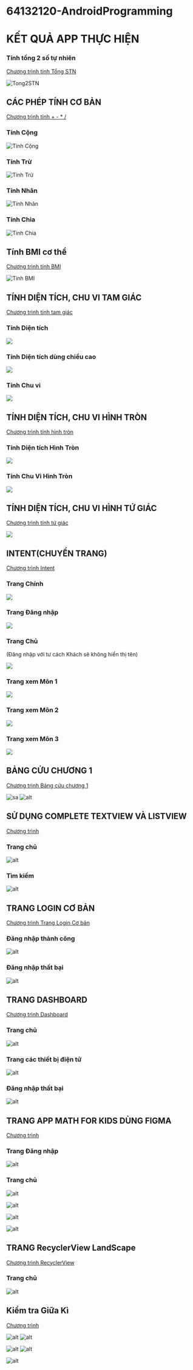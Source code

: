 # 64132120-AndroidProgramming

#        KẾT QUẢ APP THỰC HIỆN



### Tính tổng 2 số tự nhiên


[Chương trình tính Tổng STN](Ex3_SimpleSumApp)

![Tong2STN](Anh_App/Tong2sotunhien.png)

##    CÁC PHÉP TÍNH CƠ BẢN

[Chương trình tính + - * /](Ex4_AddSubMulDiv_Onclick)

### Tính Cộng

![Tính Cộng](Anh_App/TinhTong.png)

### Tính Trừ

![Tính Trừ](Anh_App/TinhTru.png)

### Tính Nhân

![Tính Nhân](Anh_App/TinhNhan.png)

### Tính Chia

![Tính Chia](Anh_App/TinhChia.png)
<br>

##    Tính BMI cơ thể

[Chương trình tính BMI](TinhBMI)

![Tính BMI](Anh_App/TinhBMI.png)

##    TÍNH DIỆN TÍCH, CHU VI TAM GIÁC

[Chương trình tính tam giác](ChuViDienTich_HinhTamGiac)

### Tính Diện tích

![](Anh_App/DTTamGiac.png)

### Tính Diện tích dùng chiều cao

![](Anh_App/DTTamGiacCoH.png)

### Tính Chu vi

![](Anh_App/ChuViTamGiac.png)

##    TÍNH DIỆN TÍCH, CHU VI HÌNH TRÒN

[Chương trình tính hình tròn](ChuViDienTich_HinhTron)

### Tính Diện tích Hình Tròn

![](Anh_App/DTHinhTron.png)

### Tính Chu Vi Hình Tròn

![](Anh_App/CVHinhTron.png)

##    TÍNH DIỆN TÍCH, CHU VI HÌNH TỨ GIÁC

[Chương trình tính tứ giác](ChuViDienTich_HinhTuGIac)

![](Anh_App/ChuViDienTich_HinhTuGiac.png)


##    INTENT(CHUYỂN TRANG)

[Chương trình Intent](Ex7_IntentLogin)

### Trang Chính

![](Anh_App/Intent_Main.png)

### Trang Đăng nhập 

![](Anh_App/Intent_Login.png)

### Trang Chủ 
(Đăng nhập với tư cách Khách sẽ không hiển thị tên)

![](Anh_App/Intent_Home.png)

### Trang xem Môn 1

![](Anh_App/Intent_Home_Mon1.png)

### Trang xem Môn 2

![](Anh_App/Intent_Home_Mon2.png)

### Trang xem Môn 3

![](Anh_App/Intent_Home_Mon3.png)


##    BẢNG CỬU CHƯƠNG 1

[Chương trình Bảng cửu chương 1](Phep_Cuu_Chuong)

![sa](Anh_App/Bangcuuchuong1_dung.png)
![alt](Anh_App/Bangcuuchuong1_sai.png)

##    SỬ DỤNG COMPLETE TEXTVIEW VÀ LISTVIEW 

[Chương trình](UseAutoCompleteTV_ListView/)

### Trang chủ

![alt](Anh_App/completTV_home.png)

### Tìm kiếm

![alt](Anh_App/completTV_find.png)

##    TRANG LOGIN CƠ BẢN

[Chương trình Trang Login Cơ bản](Easy_Login_Page/)

### Đăng nhập thành công
![alt](Anh_App/EasyLoginSuccess.png)

### Đăng nhập thất bại
![alt](Anh_App/EasyLoginFailed.png)

##    TRANG DASHBOARD 

[Chương trình Dashboard](Dashboard)

### Trang chủ
![alt](Anh_App/Dashboard_Home.png)

### Trang các thiết bị điện tử
![alt](Anh_App/Dashboard_Electronic.png)


### Đăng nhập thất bại
![alt](Anh_App/EasyLoginFailed.png)

##    TRANG APP MATH FOR KIDS DÙNG FIGMA 

[Chương trình ](Mathappforkids_Figma/)

### Trang Đăng nhập
![alt](Anh_App/Mathforkids_Login.png)

### Trang chủ
![alt](Anh_App/Mathforkid_Home.png)

![alt](Anh_App/Mathforkid_Count.png)

![alt](Anh_App/Mathforkid_Setting.png)

![alt](Anh_App/Mathforkid_Match.png)

##    TRANG RecyclerView LandScape

[Chương trình RecyclerView ](RecyclerView)

### Trang chủ
![alt](Anh_App/LandScape_Home.png)

##    Kiểm tra Giữa Kì

[Chương trình](64132120_ThiGiuaKy)

![alt](Anh_App/GK_1.png) ![alt](Anh_App/GK_2.png)

![alt](Anh_App/GK_3.png) ![alt](Anh_App/GK_4.png)

![alt](Anh_App/GK_5.png)
